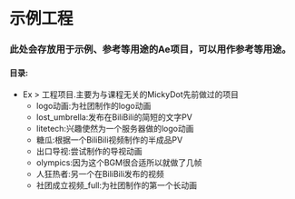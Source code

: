 # 示例工程
### 此处会存放用于示例、参考等用途的Ae项目，可以用作参考等用途。
#### 目录:
- Ex > 工程项目.主要为与课程无关的MickyDot先前做过的项目
  - logo动画:为社团制作的logo动画
  - lost_umbrella:发布在BiliBili的简短的文字PV
  - litetech:兴趣使然为一个服务器做的logo动画
  - 糖瓜:根据一个BiliBili视频制作的半成品PV
  - 出口导视:尝试制作的导视动画
  - olympics:因为这个BGM很合适所以就做了几帧
  - 人狂热者:另一个在BiliBili发布的视频
  - 社团成立视频_full:为社团制作的第一个长动画
